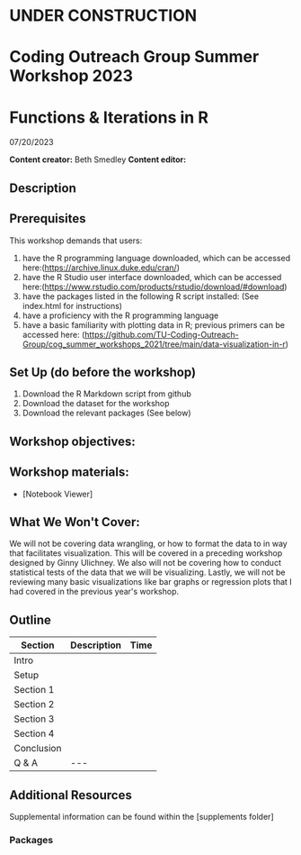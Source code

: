# UNDER CONSTRUCTION
# Coding Outreach Group Summer Workshop 2023
# Functions & Iterations in R
07/20/2023

__**Content creator:**__ Beth Smedley
__**Content editor:**__ 

## Description
  

## Prerequisites
This workshop demands that users:
1. have the R programming language downloaded, which can be accessed here:(https://archive.linux.duke.edu/cran/)
2. have the R Studio user interface downloaded, which can be accessed here:(https://www.rstudio.com/products/rstudio/download/#download)
3. have the packages listed in the following R script installed: (See index.html for instructions)
4. have a proficiency with the R programming language
5. have a basic familiarity with plotting data in R; previous primers can be accessed here: (https://github.com/TU-Coding-Outreach-Group/cog_summer_workshops_2021/tree/main/data-visualization-in-r) 

## Set Up (do before the workshop)
1. Download the R Markdown script from github
2. Download the dataset for the workshop
3. Download the relevant packages (See below)
    
## Workshop objectives:


## Workshop materials:
- [Notebook Viewer]

## What We Won't Cover:
We will not be covering data wrangling, or how to format the data to in way that facilitates visualization. This will be covered in a preceding workshop designed by Ginny Ulichney. We also will not be covering how to conduct statistical tests of the data that we will be visualizing. Lastly, we will not be reviewing many basic visualizations like bar graphs or regression plots that I had covered in the previous year's workshop.  

## Outline
| Section | Description | Time |
| --- | --- | --- |
| Intro | | |
| Setup |  |  |
| Section 1 |  |  |
| Section 2 |  |  |
| Section 3 |  |  |
| Section 4 |  |  |
| Conclusion |  |  |
| Q & A | --- |  |

## Additional Resources
Supplemental information can be found within the [supplements folder]

### Packages
